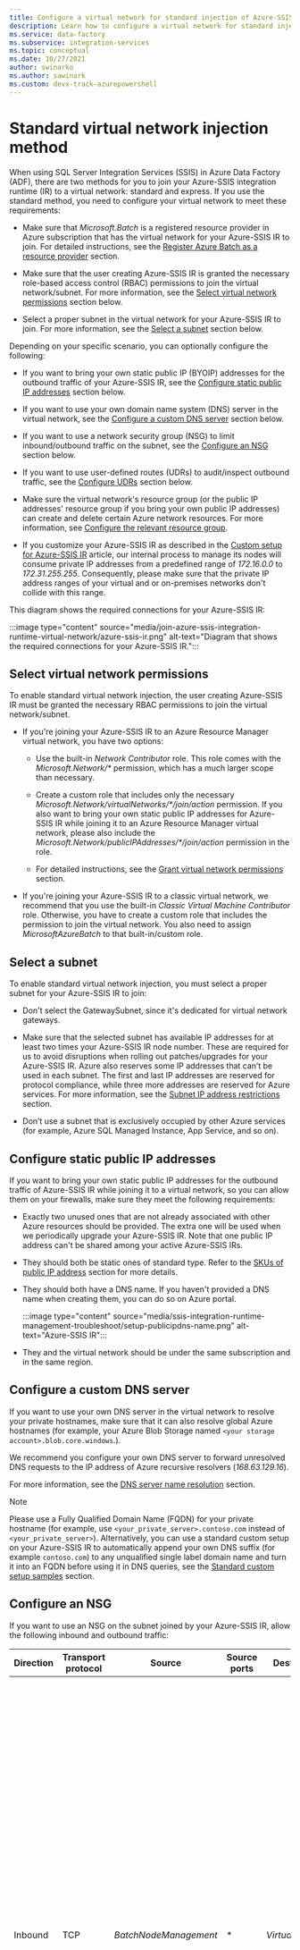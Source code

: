```yaml
---
title: Configure a virtual network for standard injection of Azure-SSIS integration runtime
description: Learn how to configure a virtual network for standard injection of Azure-SSIS integration runtime. 
ms.service: data-factory
ms.subservice: integration-services
ms.topic: conceptual
ms.date: 10/27/2021
author: swinarko
ms.author: sawinark 
ms.custom: devx-track-azurepowershell
---
```


# Standard virtual network injection method

When using SQL Server Integration Services (SSIS) in Azure Data Factory (ADF), there are two methods for you to join your Azure-SSIS integration runtime (IR) to a virtual network: standard and express. If you use the standard method, you need to configure your virtual network to meet these requirements:

- Make sure that *Microsoft.Batch* is a registered resource provider in Azure subscription that has the virtual network for your Azure-SSIS IR to join. For detailed instructions, see the [Register Azure Batch as a resource provider](azure-ssis-integration-runtime-virtual-network-configuration.md#registerbatch) section.

- Make sure that the user creating Azure-SSIS IR is granted the necessary role-based access control (RBAC) permissions to join the virtual network/subnet.  For more information, see the [Select virtual network permissions](#perms) section below.

- Select a proper subnet in the virtual network for your Azure-SSIS IR to join. For more information, see the [Select a subnet](#subnet) section below.

Depending on your specific scenario, you can optionally configure the following:

- If you want to bring your own static public IP (BYOIP) addresses for the outbound traffic of your Azure-SSIS IR, see the [Configure static public IP addresses](#ip) section below.

- If you want to use your own domain name system (DNS) server in the virtual network, see the [Configure a custom DNS server](#dns) section below.

- If you want to use a network security group (NSG) to limit inbound/outbound traffic on the subnet, see the [Configure an NSG](#nsg) section below.

- If you want to use user-defined routes (UDRs) to audit/inspect outbound traffic, see the [Configure UDRs](#udr) section below.

- Make sure the virtual network's resource group (or the public IP addresses' resource group if you bring your own public IP addresses) can create and delete certain Azure network resources. For more information, see [Configure the relevant resource group](#rg). 

- If you customize your Azure-SSIS IR as described in the [Custom setup for Azure-SSIS IR](how-to-configure-azure-ssis-ir-custom-setup.md) article, our internal process to manage its nodes will consume private IP addresses from a predefined range of *172.16.0.0* to *172.31.255.255*. Consequently, please make sure that the private IP address ranges of your virtual and or on-premises networks don't collide with this range.

This diagram shows the required connections for your Azure-SSIS IR:

:::image type="content" source="media/join-azure-ssis-integration-runtime-virtual-network/azure-ssis-ir.png" alt-text="Diagram that shows the required connections for your Azure-SSIS IR.":::

## <a name="perms"></a>Select virtual network permissions

To enable standard virtual network injection, the user creating Azure-SSIS IR must be granted the necessary RBAC permissions to join the virtual network/subnet.

- If you're joining your Azure-SSIS IR to an Azure Resource Manager virtual network, you have two options:

  - Use the built-in *Network Contributor* role. This role comes with the _Microsoft.Network/\*_ permission, which has a much larger scope than necessary.

  - Create a custom role that includes only the necessary _Microsoft.Network/virtualNetworks/\*/join/action_ permission. If you also want to bring your own static public IP addresses for Azure-SSIS IR while joining it to an Azure Resource Manager virtual network, please also include the _Microsoft.Network/publicIPAddresses/\*/join/action_ permission in the role.

  - For detailed instructions, see the [Grant virtual network permissions](azure-ssis-integration-runtime-virtual-network-configuration.md#grantperms) section.

- If you're joining your Azure-SSIS IR to a classic virtual network, we recommend that you use the built-in *Classic Virtual Machine Contributor* role. Otherwise, you have to create a custom role that includes the permission to join the virtual network. You also need to assign *MicrosoftAzureBatch* to that built-in/custom role.

## <a name="subnet"></a>Select a subnet

To enable standard virtual network injection, you must select a proper subnet for your Azure-SSIS IR to join:

- Don't select the GatewaySubnet, since it's dedicated for virtual network gateways.

- Make sure that the selected subnet has available IP addresses for at least two times your Azure-SSIS IR node number. These are required for us to avoid disruptions when rolling out patches/upgrades for your Azure-SSIS IR. Azure also reserves some IP addresses that can’t be used in each subnet. The first and last IP addresses are reserved for protocol compliance, while three more addresses are reserved for Azure services. For more information, see the [Subnet IP address restrictions](../virtual-network/virtual-networks-faq.md#are-there-any-restrictions-on-using-ip-addresses-within-these-subnets) section.

- Don’t use a subnet that is exclusively occupied by other Azure services (for example, Azure SQL Managed Instance, App Service, and so on). 

## <a name="ip"></a>Configure static public IP addresses

If you want to bring your own static public IP addresses for the outbound traffic of Azure-SSIS IR while joining it to a virtual network, so you can allow them on your firewalls, make sure they meet the following requirements:

- Exactly two unused ones that are not already associated with other Azure resources should be provided. The extra one will be used when we periodically upgrade your Azure-SSIS IR. Note that one public IP address can't be shared among your active Azure-SSIS IRs.

- They should both be static ones of standard type. Refer to the [SKUs of public IP address](../virtual-network/ip-services/public-ip-addresses.md#sku) section for more details.

- They should both have a DNS name. If you haven't provided a DNS name when creating them, you can do so on Azure portal.

  :::image type="content" source="media/ssis-integration-runtime-management-troubleshoot/setup-publicipdns-name.png" alt-text="Azure-SSIS IR":::

- They and the virtual network should be under the same subscription and in the same region.

## <a name="dns"></a>Configure a custom DNS server 

If you want to use your own DNS server in the virtual network to resolve your private hostnames, make sure that it can also resolve global Azure hostnames (for example, your Azure Blob Storage named `<your storage account>.blob.core.windows`.).

We recommend you configure your own DNS server to forward unresolved DNS requests to the IP address of Azure recursive resolvers (*168.63.129.16*).

For more information, see the [DNS server name resolution](../virtual-network/virtual-networks-name-resolution-for-vms-and-role-instances.md#name-resolution-that-uses-your-own-dns-server) section.

> [!NOTE]
> Please use a Fully Qualified Domain Name (FQDN) for your private hostname (for example, use `<your_private_server>.contoso.com` instead of `<your_private_server>`). Alternatively, you can use a standard custom setup on your Azure-SSIS IR to automatically append your own DNS suffix (for example `contoso.com`) to any unqualified single label domain name and turn it into an FQDN before using it in DNS queries, see the [Standard custom setup samples](how-to-configure-azure-ssis-ir-custom-setup.md#standard-custom-setup-samples) section. 

## <a name="nsg"></a>Configure an NSG

If you want to use an NSG on the subnet joined by your Azure-SSIS IR, allow the following inbound and outbound traffic:

| Direction | Transport protocol | Source | Source ports | Destination | Destination ports | Comments | 
|-----------|--------------------|--------|--------------|-------------|-------------------|----------| 
| Inbound | TCP | *BatchNodeManagement* | * | *VirtualNetwork* | *29876, 29877* (if you join your SSIS IR to an Azure Resource Manager virtual network)<br/><br/>*10100, 20100, 30100* (if you join your SSIS IR to a classic virtual network)| The Data Factory service uses these ports to communicate with your Azure-SSIS IR nodes in the virtual network.<br/><br/>Whether or not you create an NSG on the subnet, Data Factory always configures an NSG on the network interface card (NIC) attached to virtual machines that host your Azure-SSIS IR.<br/><br/>Only inbound traffic from Data Factory IP addresses on the specified ports is allowed by the NIC-level NSG.<br/><br/>Even if you open these ports to internet traffic at the subnet level, traffic from IP addresses that aren't Data Factory IP addresses is still blocked at the NIC level. | 
| Inbound | TCP | *CorpNetSaw* | * | *VirtualNetwork* | *3389* | (Optional) Only required when a Microsoft support engineer asks you to open port *3389* for advanced troubleshooting and can be closed right after troubleshooting.<br/><br/>*CorpNetSaw* service tag permits only secure access workstation (SAW) machines in Microsoft corporate network to access your Azure-SSIS IR via remote desktop protocol (RDP).<br/><br/>This service tag can't be selected from Azure portal and is only available via Azure PowerShell/CLI.<br/><br/>In the NIC-level NSG, port *3389* is open by default, but you can control it with a subnet-level NSG, while outbound traffic on it is disallowed by default on your Azure-SSIS IR nodes using Windows firewall rule. | 

| Direction | Transport protocol | Source | Source ports | Destination | Destination ports | Comments |
|-----------|--------------------|--------|--------------|-------------|-------------------|----------|
| Outbound | TCP | *VirtualNetwork* | * | *AzureCloud* | *443* | Required for your Azure-SSIS IR to access Azure services, such as Azure Storage and Azure Event Hubs. | 
| Outbound | TCP | *VirtualNetwork* | * | *Internet* | *80* | (Optional) Your Azure-SSIS IR uses this port to download a certificate revocation list (CRL) from the Internet.<br/><br/>If you block this traffic, you might experience a performance degradation when starting your Azure-SSIS IR and lose the capability to check CRLs when using certificates, which is not recommended from the security point of view.<br/><br/>If you want to narrow down destinations to certain FQDNs, see the **Configure UDRs** section below | 
| Outbound | TCP | *VirtualNetwork* | * | *Sql/VirtualNetwork* | *1433, 11000-11999* | (Optional) Only required if you use Azure SQL Database server/Managed Instance to host SSIS catalog (SSISDB).<br/><br/>If your Azure SQL Database server/Managed Instance is configured with a public endpoint/virtual network service endpoint, use *Sql* service tag as destination.<br/><br/>If your Azure SQL Database server/Managed Instance is configured with a private endpoint, use *VirtualNetwork* service tag as destination.<br/><br/>If your server connection policy is set to *Proxy* instead of *Redirect*, only port *1433* is required. | 
| Outbound | TCP | *VirtualNetwork* | * | *Storage/VirtualNetwork* | *443* | (Optional) Only required if you use Azure Storage blob container to store your standard custom setup script/files.<br/><br/>If your Azure Storage is configured with a public endpoint/virtual network service endpoint, use *Storage* service tag as destination.<br/><br/>If your Azure Storage is configured with a private endpoint, use *VirtualNetwork* service tag as destination. | 
| Outbound | TCP | *VirtualNetwork* | * | *Storage/VirtualNetwork* | *445* | (Optional) Only required if you need to access Azure Files.<br/><br/>If your Azure Storage is configured with a public endpoint/virtual network service endpoint, use *Storage* service tag as destination.<br/><br/>If your Azure Storage is configured with a private endpoint, use *VirtualNetwork* service tag as destination. | 

## <a name="udr"></a>Configure UDRs

If you want to audit/inspect the outbound traffic from your Azure-SSIS IR, you can use [user-defined routes (UDRs)](../virtual-network/virtual-networks-udr-overview.md) to redirect it to an on-premises firewall appliance via [Azure ExpressRoute](https://azure.microsoft.com/services/expressroute/) forced tunneling that advertises a border gateway protocol (BGP) route *0.0.0.0/0* to the virtual network, to a network virtual appliance (NVA) configured as firewall, or to [Azure Firewall](../firewall/overview.md) service.

:::image type="content" source="media/join-azure-ssis-integration-runtime-virtual-network/azure-ssis-ir-nva.png" alt-text="NVA scenario for Azure-SSIS IR":::

To make it work, you must ensure the following:

- The traffic between Azure Batch management service and your Azure-SSIS IR shouldn't be routed to a firewall appliance/service.

- The firewall appliance/service should allow the outbound traffic required by Azure-SSIS IR.

If the traffic between Azure Batch management service and your Azure-SSIS IR is routed to a firewall appliance/service, it will be broken due to asymmetric routing. UDRs must be defined for this traffic, such that it can go out through the same routes it came in. You can configure UDRs to route the traffic between Azure Batch management service and your Azure-SSIS IR with the next hop type as *Internet*.

For example, if your Azure-SSIS IR is located in *UK South* and you want to inspect the outbound traffic using Azure Firewall, you can first get the IP ranges for *BatchNodeManagement.UKSouth* service tag from the [Service tag IP range download link](https://www.microsoft.com/download/details.aspx?id=56519) or the [Service tag discovery API](../virtual-network/service-tags-overview.md#service-tags-on-premises). You can then configure the following UDRs for relevant IP range routes with the next hop type as *Internet* and *0.0.0.0/0* route with the next hop type as *Virtual appliance*.

:::image type="content" source="media/join-azure-ssis-integration-runtime-virtual-network/azurebatch-udr-settings.png" alt-text="Azure Batch UDR settings":::

> [!NOTE]
> This approach incurs an additional maintenance cost, since you need to regularly check the relevant IP ranges and add UDRs for new ones to avoid breaking your Azure-SSIS IR. We recommend checking them monthly, because when a new IP range appears for the relevant service tag, it will take another month to go into effect. 

You can run following PowerShell script to add UDRs for Azure Batch management service:

```powershell
$Location = "[location of your Azure-SSIS IR]"
$RouteTableResourceGroupName = "[name of Azure resource group that contains your route table]"
$RouteTableResourceName = "[resource name of your route table]"
$RouteTable = Get-AzRouteTable -ResourceGroupName $RouteTableResourceGroupName -Name $RouteTableResourceName
$ServiceTags = Get-AzNetworkServiceTag -Location $Location
$BatchServiceTagName = "BatchNodeManagement." + $Location
$UdrRulePrefixForBatch = $BatchServiceTagName
if ($ServiceTags -ne $null)
{
    $BatchIPRanges = $ServiceTags.Values | Where-Object { $_.Name -ieq $BatchServiceTagName }
    if ($BatchIPRanges -ne $null)
    {
        Write-Host "Start adding UDRs to your route table..."
        for ($i = 0; $i -lt $BatchIPRanges.Properties.AddressPrefixes.Count; $i++)
        {
            $UdrRuleName = "$($UdrRulePrefixForBatch)_$($i)"
            Add-AzRouteConfig -Name $UdrRuleName `
                -AddressPrefix $BatchIPRanges.Properties.AddressPrefixes[$i] `
                -NextHopType "Internet" `
                -RouteTable $RouteTable `
                | Out-Null
            Write-Host "Add $UdrRuleName to your route table..."
        }
        Set-AzRouteTable -RouteTable $RouteTable
    }
}
else
{
    Write-Host "Failed to fetch Azure service tag, please confirm that your location is valid."
}
```

Following our guidance in the [Configure an NSG](#nsg) section above, you must implement similar rules on the firewall appliance/service to allow the outbound traffic from your Azure-SSIS IR:

- If you use Azure Firewall:
  - You must open port *443* for outbound TCP traffic with *AzureCloud* service tag as destination.

  - If you use Azure SQL Database server/Managed Instance to host SSISDB, you must open ports *1433, 11000-11999* for outbound TCP traffic with *Sql/VirtualNetwork* service tag as destination.

  - If you use Azure Storage blob container to store your standard custom setup script/files, you must open port *443* for outbound TCP traffic with *Storage/VirtualNetwork* service tag as destination.

  - If you need to access Azure Files, you must open port *445* for outbound TCP traffic with *Storage/VirtualNetwork* service tag as destination.

- If you use other firewall appliance/service:
  - You must open port *443* for outbound TCP traffic with *0.0.0.0/0* or the following Azure environment-specific FQDNs as destination.

    | Azure environment | FQDN |
    |-------------------|-------|
    | <b>Azure Public</b> | <ul><li><b>Azure Data Factory (Management)</b><ul><li>_\*.frontend.clouddatahub.net_</li></ul></li><li><b>Azure Storage (Management)</b><ul><li>_\*.blob.core.windows.net_</li><li>_\*.table.core.windows.net_</li></ul></li><li><b>Azure Container Registry (Custom Setup)</b><ul><li>_\*.azurecr.io_</li></ul></li><li><b>Event Hubs (Logging)</b><ul><li>_\*.servicebus.windows.net_</li></ul></li><li><b>Microsoft Logging service (Internal Use)</b><ul><li>_gcs.prod.monitoring.core.windows.net_</li><li>_prod.warmpath.msftcloudes.com_</li><li>_azurewatsonanalysis-prod.core.windows.net_</li></ul></li></ul> |
    | <b>Azure Government</b> | <ul><li><b>Azure Data Factory (Management)</b><ul><li>_\*.frontend.datamovement.azure.us_</li></ul></li><li><b>Azure Storage (Management)</b><ul><li>_\*.blob.core.usgovcloudapi.net_</li><li>_\*.table.core.usgovcloudapi.net_</li></ul></li><li><b>Azure Container Registry (Custom Setup)</b><ul><li>_\*.azurecr.us_</li></ul></li><li><b>Event Hubs (Logging)</b><ul><li>_\*.servicebus.usgovcloudapi.net_</li></ul></li><li><b>Microsoft Logging service (Internal Use)</b><ul><li>_fairfax.warmpath.usgovcloudapi.net_</li><li>_azurewatsonanalysis.usgovcloudapp.net_</li></ul></li></ul> |
    | <b>Azure China 21Vianet</b> | <ul><li><b>Azure Data Factory (Management)</b><ul><li>_\*.frontend.datamovement.azure.cn_</li></ul></li><li><b>Azure Storage (Management)</b><ul><li>_\*.blob.core.chinacloudapi.cn_</li><li>_\*.table.core.chinacloudapi.cn_</li></ul></li><li><b>Azure Container Registry (Custom Setup)</b><ul><li>_\*.azurecr.cn_</li></ul></li><li><b>Event Hubs (Logging)</b><ul><li>_\*.servicebus.chinacloudapi.cn_</li></ul></li><li><b>Microsoft Logging service (Internal Use)</b><ul><li>_mooncake.warmpath.chinacloudapi.cn_</li><li>_azurewatsonanalysis.chinacloudapp.cn_</li></ul></li></ul> |

  - If you use Azure SQL Database server/Managed Instance to host SSISDB, you must open ports *1433, 11000-11999* for outbound TCP traffic with *0.0.0.0/0* or your Azure SQL Database server/Managed Instance FQDN as destination.

  - If you use Azure Storage blob container to store your standard custom setup script/files, you must open port *443* for outbound TCP traffic with *0.0.0.0/0* or your Azure Blob Storage FQDN as destination.

  - If you need to access Azure Files, you must open port *445* for outbound TCP traffic with *0.0.0.0/0* or your Azure Files FQDN as destination.

- If you configure a virtual network service endpoint for Azure Storage/Container Registry/Event Hubs/SQL by enabling *Microsoft.Storage*/*Microsoft.ContainerRegistry*/*Microsoft.EventHub*/*Microsoft.Sql* resources, respectively, in your subnet, all traffic between your Azure-SSIS IR and these services in the same/paired regions will be routed to Azure backbone network instead of your firewall appliance/service.

- You should open port *80* for outbound TCP traffic with the following certificate revocation list (CRL) download sites as destination:

  - *crl.microsoft.com:80*
  - *mscrl.microsoft.com:80*
  - *crl3.digicert.com:80*
  - *crl4.digicert.com:80*
  - *ocsp.digicert.com:80*
  - *cacerts.digicert.com:80*
  
  If you use certificates with different CRLs, you should also add their download sites as destination. For more information, see the [Certificate revocation list](https://social.technet.microsoft.com/wiki/contents/articles/2303.understanding-access-to-microsoft-certificate-revocation-list.aspx) article.

  If you block this traffic, you might experience a performance degradation when starting your Azure-SSIS IR and lose the capability to check CRLs when using certificates, which is not recommended from the security point of view.

If you need not audit/inspect the outbound traffic from your Azure-SSIS IR, you can use UDRs to force all traffic with the next hop type as *Internet*:

- When using Azure ExpressRoute, you can configure a UDR for *0.0.0.0/0* route in your subnet with the next hop type as *Internet*. 

- When using an NVA, you can modify the existing UDR for *0.0.0.0/0* route in your subnet to switch the next hop type from *Virtual appliance* to *Internet*.

:::image type="content" source="media/join-azure-ssis-integration-runtime-virtual-network/add-route-for-vnet.png" alt-text="Add a route":::

> [!NOTE]
> Configuring UDRs with the next hop type as *Internet* doesn't mean all traffic will go over the Internet. As long as the destination address belongs to one of Azure services, Azure will route all traffic to that address over Azure backbone network instead of the Internet.

## <a name="rg"></a>Configure the relevant resource group

To enable standard virtual network injection, your Azure-SSIS IR needs to create certain network resources in the same resource group as the virtual network. These resources include:

- An Azure load balancer, with the name _\<Guid\>-azurebatch-cloudserviceloadbalancer_.
- An Azure public IP address, with the name _\<Guid\>-azurebatch-cloudservicepublicip_.
- An NSG, with the name _\<Guid\>-azurebatch-cloudservicenetworksecuritygroup_. 

> [!NOTE]
> You can now bring your own static public IP addresses for Azure-SSIS IR. In this scenario, we'll create the Azure load balancer and NSG in the same resource group as your static public IP addresses instead of the virtual network.

These resources will be created when your Azure-SSIS IR starts. They'll be deleted when your Azure-SSIS IR stops. If you bring your own static public IP addresses for Azure-SSIS IR, they won't be deleted when your Azure-SSIS IR stops. To avoid blocking your Azure-SSIS IR from stopping, don't reuse these resources for other purposes.

Make sure that you have no resource lock in the resource group/subscription to which the virtual network/your static public IP addresses belong. If you configure a read-only/delete lock, starting and stopping your Azure-SSIS IR will fail, or it will stop responding.

Make sure that you have no Azure Policy assignment that prevents the following resources from being created in the resource group/subscription to which the virtual network/your static public IP addresses belong: 

- *Microsoft.Network/LoadBalancers* 
- *Microsoft.Network/NetworkSecurityGroups* 
- *Microsoft.Network/PublicIPAddresses* 

Make sure that the resource quota for your subscription is enough for these resources. Specifically, for each Azure-SSIS IR created in a virtual network, you need to reserve twice the number of these resources, since the extra resources will be used when we periodically upgrade your Azure-SSIS IR.

## <a name="faq"></a>FAQ

- How can I protect the public IP address exposed on my Azure-SSIS IR for inbound connection? Is it possible to remove the public IP address?
 
  Right now, a public IP address will be automatically created when your Azure-SSIS IR joins a virtual network. We do have an NIC-level NSG to allow only Azure Batch management service to inbound-connect to your Azure-SSIS IR. You can also specify a subnet-level NSG for inbound protection.

  If you don't want any public IP address to be exposed, consider [configuring a self-hosted IR as proxy for your Azure-SSIS IR](self-hosted-integration-runtime-proxy-ssis.md) instead of joining your Azure-SSIS IR to a virtual network.
 
- Can I add the public IP address of my Azure-SSIS IR to the firewall's allowlist for my data sources?

  You can now bring your own static public IP addresses for Azure-SSIS IR. In this case, you can add your IP addresses to the firewall's allowlist for your data sources. Alternatively, you can also consider other options below to secure data access from your Azure-SSIS IR depending on your scenario:

  - If your data source is on premises, after connecting a virtual network to your on-premises network and joining your Azure-SSIS IR to the virtual network subnet, you can then add the private IP address range of that subnet to the firewall's allowlist for your data source.

  - If your data source is an Azure service that supports virtual network service endpoints, you can configure a virtual network service endpoint in your virtual network subnet and join your Azure-SSIS IR to that subnet. You can then add a virtual network rule with that subnet to the firewall for your data source.

  - If your data source is a non-Azure cloud service, you can use a UDR to route the outbound traffic from your Azure-SSIS IR to its static public IP address via an NVA/Azure Firewall. You can then add the static public IP address of your NVA/Azure Firewall to the firewall's allowlist for your data source.

  - If none of the above options meets your needs, consider [configuring a self-hosted IR as proxy for your Azure-SSIS IR](self-hosted-integration-runtime-proxy-ssis.md). You can then add the static public IP address of the machine that hosts your self-hosted IR to the firewall's allowlist for your data source.

- Why do I need to provide two static public addresses if I want to bring my own for Azure-SSIS IR?

  Azure-SSIS IR is automatically updated on a regular basis. New nodes are created during upgrade and old ones will be deleted. However, to avoid downtime, the old nodes will not be deleted until the new ones are ready. Thus, your first static public IP address used by the old nodes cannot be released immediately and we need your second static public IP address to create the new nodes.

- I've brought my own static public IP addresses for Azure-SSIS IR, but why it still can't access my data sources?

  Please confirm that the two static public IP addresses are both added to the firewall's allowlist for your data sources. Each time your Azure-SSIS IR is upgraded, its static public IP address is switched between those two brought by you. If you add only one of them to the allowlist, data access for your Azure-SSIS IR will be broken after its upgrade.

  If your data source is an Azure service, please check whether you've configured it with virtual network service endpoints. If that's the case, the traffic from Azure-SSIS IR to your data source will switch to use the private IP addresses managed by Azure services and adding your own static public IP addresses to the firewall's allowlist for your data source won't take effect.

## Next steps

- [Join Azure-SSIS IR to a virtual network via ADF UI](join-azure-ssis-integration-runtime-virtual-network-ui.md)
- [Join Azure-SSIS IR to a virtual network via Azure PowerShell](join-azure-ssis-integration-runtime-virtual-network-powershell.md)

For more information about Azure-SSIS IR, see the following articles: 

- [Azure-SSIS IR](concepts-integration-runtime.md#azure-ssis-integration-runtime). This article provides general conceptual information about IRs, including Azure-SSIS IR. 
- [Tutorial: Deploy SSIS packages to Azure](tutorial-deploy-ssis-packages-azure.md). This tutorial provides step-by-step instructions to create your Azure-SSIS IR. It uses Azure SQL Database server to host SSISDB. 
- [Create an Azure-SSIS IR](create-azure-ssis-integration-runtime.md). This article expands on the tutorial. It provides instructions on using Azure SQL Database server configured with a virtual network service endpoint/IP firewall rule/private endpoint or Azure SQL Managed Instance that joins a virtual network to host SSISDB. It shows you how to join your Azure-SSIS IR to a virtual network. 
- [Monitor an Azure-SSIS IR](monitor-integration-runtime.md#azure-ssis-integration-runtime). This article shows you how to retrieve and understand information about your Azure-SSIS IR.
- [Manage an Azure-SSIS IR](manage-azure-ssis-integration-runtime.md). This article shows you how to stop, start, or delete your Azure-SSIS IR. It also shows you how to scale out your Azure-SSIS IR by adding more nodes.
